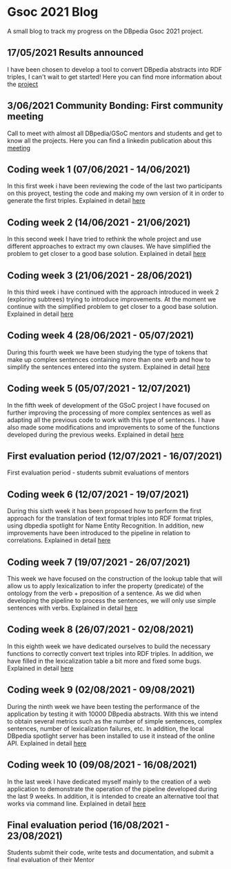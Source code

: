 # Gsoc 2021 Blog
A small blog to track my progress on the DBpedia Gsoc 2021 project.

## 17/05/2021 Results announced
I have been chosen to develop a tool to convert DBpedia abstracts into RDF triples, I can't wait to get started!
Here you can find more information about the [project](https://summerofcode.withgoogle.com/projects/#6560166180290560)

## 3/06/2021 Community Bonding: First community meeting
Call to meet with almost all DBpedia/GSoC mentors and students and get to know all the projects.
Here you can find a linkedin publication about this [meeting](https://www.linkedin.com/posts/dbpedia_students-mentors-gsoc-activity-6806219042404282369-rpOy)

## Coding week 1 (07/06/2021 - 14/06/2021)
In this first week i have been reviewing the code of the last two participants on this proyect, testing the code and making my own version of it in order to generate the first triples. Explained in detail [here](https://fcabla.github.io/DBpedia-abstracts-to-RDF/coding-week1)

## Coding week 2 (14/06/2021 - 21/06/2021)
In this second week I have tried to rethink the whole project and use different approaches to extract my own clauses. We have simplified the problem to get closer to a good base solution. Explained in detail [here](https://fcabla.github.io/DBpedia-abstracts-to-RDF/coding-week2)

## Coding week 3 (21/06/2021 - 28/06/2021)
In this third week i have continued with the approach introduced in week 2 (exploring subtrees) trying to introduce improvements. At the moment we continue with the simplified problem to get closer to a good base solution. Explained in detail [here](https://fcabla.github.io/DBpedia-abstracts-to-RDF/coding-week3)

## Coding week 4 (28/06/2021 - 05/07/2021)
During this fourth week we have been studying the type of tokens that make up complex sentences containing more than one verb and how to simplify the sentences entered into the system. Explained in detail [here](https://fcabla.github.io/DBpedia-abstracts-to-RDF/coding-week4)

## Coding week 5 (05/07/2021 - 12/07/2021)
In the fifth week of development of the GSoC project I have focused on further improving the processing of more complex sentences as well as adapting all the previous code to work with this type of sentences. I have also made some modifications and improvements to some of the functions developed during the previous weeks. Explained in detail [here](https://fcabla.github.io/DBpedia-abstracts-to-RDF/coding-week5)

## First evaluation period (12/07/2021 - 16/07/2021)
First evaluation period - students submit evaluations of mentors

## Coding week 6 (12/07/2021 - 19/07/2021)
During this sixth week it has been proposed how to perform the first approach for the translation of text format triples into RDF format triples, using dbpedia spotlight for Name Entity Recognition. In addition, new improvements have been introduced to the pipeline in relation to correlations. Explained in detail [here](https://fcabla.github.io/DBpedia-abstracts-to-RDF/coding-week6)

## Coding week 7 (19/07/2021 - 26/07/2021)
This week we have focused on the construction of the lookup table that will allow us to apply lexicalization to infer the property (predicate) of the ontology from the verb + preposition of a sentence. As we did when developing the pipeline to process the sentences, we will only use simple sentences with verbs. Explained in detail [here](https://fcabla.github.io/DBpedia-abstracts-to-RDF/coding-week7)

## Coding week 8 (26/07/2021 - 02/08/2021)
In this eighth week we have dedicated ourselves to build the necessary functions to correctly convert text triples into RDF triples. In addition, we have filled in the lexicalization table a bit more and fixed some bugs. Explained in detail [here](https://fcabla.github.io/DBpedia-abstracts-to-RDF/coding-week8)

## Coding week 9 (02/08/2021 - 09/08/2021)
During the ninth week we have been testing the performance of the application by testing it with 10000 DBpedia abstracts. With this we intend to obtain several metrics such as the number of simple sentences, complex sentences, number of lexicalization failures, etc. In addition, the local DBpedia spotlight server has been installed to use it instead of the online API. Explained in detail [here](https://fcabla.github.io/DBpedia-abstracts-to-RDF/coding-week9)

## Coding week 10 (09/08/2021 - 16/08/2021)
In the last week I have dedicated myself mainly to the creation of a web application to demonstrate the operation of the pipeline developed during the last 9 weeks. In addition, it is intended to create an alternative tool that works via command line. Explained in detail [here](https://fcabla.github.io/DBpedia-abstracts-to-RDF/coding-week10)

## Final evaluation period (16/08/2021 - 23/08/2021)
Students submit their code, write tests and documentation, and submit a final evaluation of their Mentor
